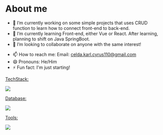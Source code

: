 # About me


- 🔭 I’m currently working on some simple projects that uses CRUD function to learn how to connect front-end to back-end.
- 🌱 I’m currently learning Front-end, either Vue or React. After learning, planning to shift on Java SpringBoot.
- 👯 I’m looking to collaborate on anyone with the same interest!
<!--
- 🤔 I’m looking for help with ...
- 💬 Ask me about ...
-->
- 📫 How to reach me: Email: celda.karl.cyrus110@gmail.com
- 😄 Pronouns: He/Him
- ⚡ Fun fact: I'm just starting!

<p align="center">
  <a href="https://skillicons.dev">
    <p>TechStack: </p>
    <img src="https://skillicons.dev/icons?i=html,css,flask,java,nodejs,ps,php,py" /><br>
    <p>Database: </p>
    <img src="https://skillicons.dev/icons?i=mysql,postgres" /><br>
    <p>Tools: </p>
    <img src="https://skillicons.dev/icons?i=git,github" />
  </a>
</p>


